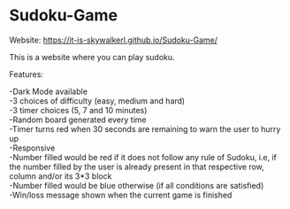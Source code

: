 # Sudoku-Game
Website: https://it-is-skywalkerl.github.io/Sudoku-Game/

This is a website where you can play sudoku.

Features:

-Dark Mode available<br>
-3 choices of difficulty (easy, medium and hard)<br>
-3 timer choices (5, 7 and 10 minutes)<br>
-Random board generated every time<br>
-Timer turns red when 30 seconds are remaining to warn the user to hurry up<br>
-Responsive<br>
-Number filled would be red if it does not follow any rule of Sudoku, i.e, if the number filled by the user is already present in that respective row, column and/or its 3*3 block<br>
-Number filled would be blue otherwise (if all conditions are satisfied)<br>
-Win/loss message shown when the current game is finished
